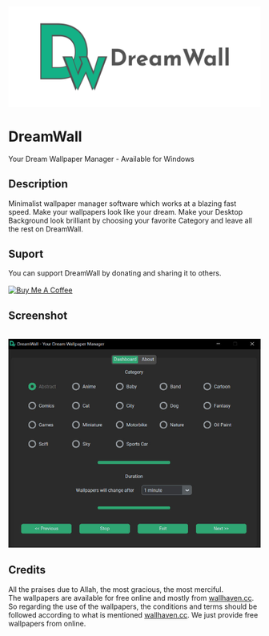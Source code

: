 <a href="https://dreamwall.online" target="_blank"><img src="https://raw.githubusercontent.com/saffanalvy/dreamwall/main/dreamwall-logo.png" alt="DreamWall" style="height: auto !important;width: auto !important;" ></a>

# DreamWall
Your Dream Wallpaper Manager - Available for Windows

## Description
Minimalist wallpaper manager software which works at a blazing fast speed. Make your wallpapers look like your dream. Make your Desktop Background look brilliant by choosing your favorite Category and leave all the rest on DreamWall.

## Suport
You can support DreamWall by donating and sharing it to others.
<br/><br/>
<a href="https://www.buymeacoffee.com/saffanalvy" target="_blank"><img src="https://www.buymeacoffee.com/assets/img/custom_images/yellow_img.png" alt="Buy Me A Coffee" style="height: auto !important;width: auto !important;" ></a>

## Screenshot
<br/>
<img src="https://raw.githubusercontent.com/saffanalvy/dreamwall/main/screenshot.jpg" alt="DreamWall Screenshot" style="height: auto !important;width: auto !important;" >

## Credits
All the praises due to Allah, the most gracious, the most merciful.
<br/>
The wallpapers are available for free online and mostly from <a href="https://wallhaven.cc">wallhaven.cc</a>. So regarding the use of the wallpapers, the conditions and terms should be followed according to what is mentioned <a href="https://wallhaven.cc">wallhaven.cc</a>. We just provide free wallpapers from online.